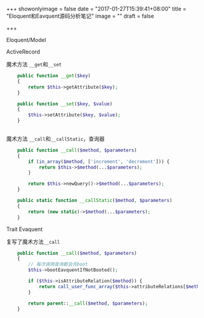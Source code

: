 +++
showonlyimage = false
date = "2017-01-27T15:39:41+08:00"
title = "Eloquent和Eavquent源码分析笔记"
image = ""
draft = false

+++

Eloquent/Model

ActiveRecord

魔术方法 `__get`和`__set`

``` php
    public function __get($key)
    {
        return $this->getAttribute($key);
    }

    public function __set($key, $value)
    {
        $this->setAttribute($key, $value);
    }
    
```

魔术方法 `__call`和`__callStatic`，查询器

``` php
    public function __call($method, $parameters)
    {
        if (in_array($method, ['increment', 'decrement'])) {
            return $this->$method(...$parameters);
        }

        return $this->newQuery()->$method(...$parameters);
    }

    public static function __callStatic($method, $parameters)
    {
        return (new static)->$method(...$parameters);
    }
```

Trait Evaquent

复写了魔术方法`__call`

``` php
    public function __call($method, $parameters)
    {
        // 每次调用查询都会先boot
        $this->bootEavquentIfNotBooted();

        if ($this->isAttributeRelation($method)) {
            return call_user_func_array($this->attributeRelations[$method], $parameters);
        }

        return parent::__call($method, $parameters);
    }
```
